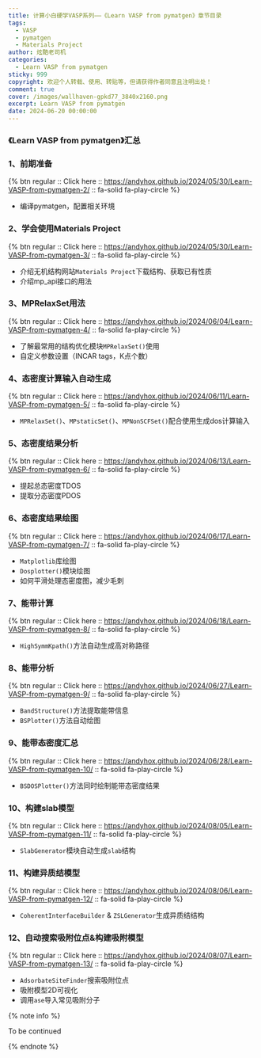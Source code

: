 ```yaml
---
title: 计算小白硬学VASP系列——《Learn VASP from pymatgen》章节目录
tags:
  - VASP
  - pymatgen
  - Materials Project
author: 炫酷老司机
categories:
  - Learn VASP from pymatgen
sticky: 999
copyright: 欢迎个人转载、使用、转贴等，但请获得作者同意且注明出处！
comment: true
cover: /images/wallhaven-gpkd77_3840x2160.png
excerpt: Learn VASP from pymatgen
date: 2024-06-20 00:00:00
---
```



### 《Learn VASP from pymatgen》汇总

### 1、前期准备

{% btn regular :: Click here :: https://andyhox.github.io/2024/05/30/Learn-VASP-from-pymatgen-2/ :: fa-solid fa-play-circle %}

- 编译pymatgen，配置相关环境

### 2、学会使用Materials Project

{% btn regular :: Click here :: https://andyhox.github.io/2024/05/30/Learn-VASP-from-pymatgen-3/ :: fa-solid fa-play-circle %}

- 介绍无机结构网站`Materials Project`下载结构、获取已有性质
- 介绍mp_api接口的用法

### 3、MPRelaxSet用法

{% btn regular :: Click here :: https://andyhox.github.io/2024/06/04/Learn-VASP-from-pymatgen-4/ :: fa-solid fa-play-circle %}

- 了解最常用的结构优化模块`MPRelaxSet()`使用
- 自定义参数设置（INCAR tags，K点个数）

### 4、态密度计算输入自动生成

{% btn regular :: Click here :: https://andyhox.github.io/2024/06/11/Learn-VASP-from-pymatgen-5/ :: fa-solid fa-play-circle %}

- `MPRelaxSet()`、`MPstaticSet()`、`MPNonSCFSet()`配合使用生成dos计算输入

### 5、态密度结果分析

{% btn regular :: Click here :: https://andyhox.github.io/2024/06/13/Learn-VASP-from-pymatgen-6/ :: fa-solid fa-play-circle %}

- 提起总态密度TDOS
- 提取分态密度PDOS

### 6、态密度结果绘图

{% btn regular :: Click here :: https://andyhox.github.io/2024/06/17/Learn-VASP-from-pymatgen-7/ :: fa-solid fa-play-circle %}

- `Matplotlib`库绘图
- `Dosplotter()`模块绘图
- 如何平滑处理态密度图，减少毛刺

### 7、能带计算

{% btn regular :: Click here :: https://andyhox.github.io/2024/06/18/Learn-VASP-from-pymatgen-8/ :: fa-solid fa-play-circle %}

- `HighSymmKpath()`方法自动生成高对称路径

### 8、能带分析

{% btn regular :: Click here :: https://andyhox.github.io/2024/06/27/Learn-VASP-from-pymatgen-9/ :: fa-solid fa-play-circle %}

- `BandStructure()`方法提取能带信息
- `BSPlotter()`方法自动绘图

### 9、能带态密度汇总

{% btn regular :: Click here :: https://andyhox.github.io/2024/06/28/Learn-VASP-from-pymatgen-10/ :: fa-solid fa-play-circle %}

- `BSDOSPlotter()`方法同时绘制能带态密度结果

### 10、构建slab模型

{% btn regular :: Click here :: https://andyhox.github.io/2024/08/05/Learn-VASP-from-pymatgen-11/ :: fa-solid fa-play-circle %}

- `SlabGenerator`模块自动生成`slab`结构

### 11、构建异质结模型

{% btn regular :: Click here :: https://andyhox.github.io/2024/08/06/Learn-VASP-from-pymatgen-12/ :: fa-solid fa-play-circle %}

- `CoherentInterfaceBuilder` & `ZSLGenerator`生成异质结结构

### 12、自动搜索吸附位点&构建吸附模型

{% btn regular :: Click here :: https://andyhox.github.io/2024/08/07/Learn-VASP-from-pymatgen-13/ :: fa-solid fa-play-circle %}

- `AdsorbateSiteFinder`搜索吸附位点
- 吸附模型2D可视化
- 调用`ase`导入常见吸附分子

{% note info %}

To be continued

{% endnote %}
